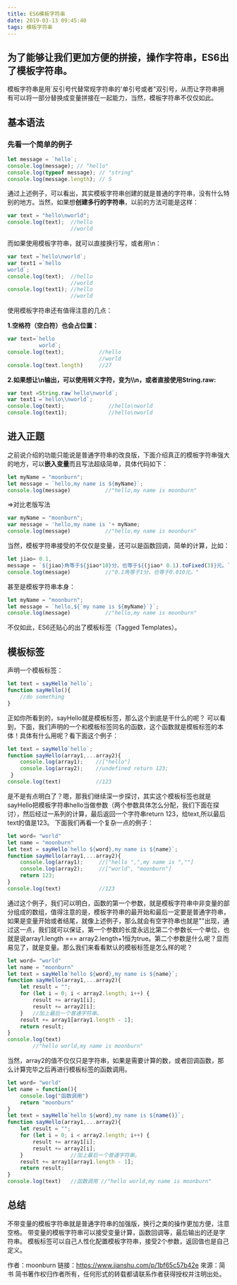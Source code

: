 ```yaml
---
title: ES6模板字符串
date: 2019-03-13 09:45:40
tags: 模板字符串
---
```


## 为了能够让我们更加方便的拼接，操作字符串，ES6出了模板字符串。

<!-- more -->

模板字符串是用`反引号代替常规字符串的'单引号或者"双引号，从而让字符串拥有可以将一部分替换成变量拼接在一起能力，当然，模板字符串不仅仅如此。

## 基本语法

### 先看一个简单的例子

```javascript
let message = `hello`;
console.log(message); // "hello" 
console.log(typeof message); // "string"
console.log(message.length); // 5
```

通过上述例子，可以看出，其实模板字符串创建的就是普通的字符串，没有什么特别的地方。当然，如果想**创建多行的字符串**，以前的方法可能是这样：

```javascript
var text = "hello\nworld";
console.log(text);  //hello
                    //world
```

而如果使用模板字符串，就可以直接换行写，或者用\n：

```javascript
var text =`hello\nworld`;
var text1 =`hello 
world`;
console.log(text);  //hello 
                    //world 
console.log(text1); //hello 
                    //world
```

使用模板字符串还有值得注意的几点：

**1.空格符（空白符）也会占位置：**

```javascript
var text=`hello
          world`;
console.log(text);           //hello
                             //world
console.log(text.length)     //27
```

**2.如果想让\n输出，可以使用转义字符，变为\\\n，或者直接使用String.raw:**

```javascript
var text =String.raw`hello\nworld`;
var text1 =`hello\\nworld`;
console.log(text);              //hello\nworld 
console.log(text1);             //hello\nworld 
```

## 进入正题

之前说介绍的功能只能说是普通字符串的改良版，下面介绍真正的模板字符串强大的地方，可以**嵌入变量**而且写法超级简单，具体代码如下：

```javascript
let myName = "moonburn";
let message = `hello,my name is ${myName}`;
console.log(message)           //"hello,my name is moonburn"
```
=>对比老版写法
```javascript
var myName = "moonburn";
var message = 'hello,my name is '+ myName;
console.log(message)           //"hello,my name is moonburn"
```

当然，模板字符串接受的不仅仅是变量，还可以是函数回调，简单的计算，比如：

```javascript
let jiao= 0.1,
message = `${jiao}角等于${jiao*10}分，也等于${(jiao* 0.1).toFixed(3)}元。`
console.log(message)           //"0.1角等于1分，也等于0.010元。"
```

甚至是模板字符串本身：

```javascript
let myName = "moonburn";
let message = `hello,${`my name is ${myName}`}`;
console.log(message)           //"hello,my name is moonburn"
```

不仅如此，ES6还贴心的出了模板标签（Tagged Templates）。

## 模板标签

声明一个模板标签：

```javascript
let text = sayHello`hello`;
function sayHello(){
    //do something
}
```

正如你所看到的，sayHello就是模板标签，那么这个到底是干什么的呢？
可以看到，下面，我们声明的一个和模板标签同名的函数，这个函数就是模板标签的本体！具体有什么用呢？看下面这个例子：

```javascript
let text = sayHello`hello`; 
function sayHello(array1,...array2){ 
    console.log(array1); 	//["hello"] 
    console.log(array2); 	//undefined return 123;
 } 
console.log(text) 	        //123
```

是不是有点明白了？嗯，那我们继续深一步探讨，其实这个模板标签也就是sayHello把模板字符串hello当做参数（两个参数具体怎么分配，我们下面在探讨），然后经过一系列的计算，最后返回一个字符串return 123，给text,所以最后text的值是123。
下面我们再看一个复杂一点的例子：

```javascript
let word= "world" 
let name = "moonburn" 
let text = sayHello`hello ${word},my name is ${name}`; 
function sayHello(array1,...array2){ 
    console.log(array1);	 //["hello ",",my name is ",""] 
    console.log(array2); 	 //["world", "moonburn"] 
    return 123;
} 
console.log(text) 	         //123
```

通过这个例子，我们可以明白，函数的第一个参数，就是模板字符串中非变量的部分组成的数组，值得注意的是，模板字符串的最开始和最后一定要是普通字符串，如果是变量开始或者结尾，就像上述例子，那么就会有空字符串也就是""出现，通过这一点，我们就可以保证，第一个参数的长度永远比第二个参数长一个单位，也就是说array1.length === array2.length+1恒为true。第二个参数是什么呢？显而易见了，就是变量。那么我们来看看默认的模板标签是怎么样的呢？

```javascript
let word= "world" 
let name = "moonburn" 
let text = sayHello`hello ${word},my name is ${name}`; 
function sayHello(array1,...array2){ 
    let result = ""; 
    for (let i = 0; i < array2.length; i++) { 
        result += array1[i]; 
        result += array2[i];
    } 	//加上最后一个普通字符串。 
    result += array1[array1.length - 1]; 
    return result; 
} 
console.log(text) 
        //"hello world,my name is moonburn"
```

当然，array2的值不仅仅只是字符串，如果是需要计算的数，或者回调函数，那么计算完毕之后再进行模板标签的函数调用。

```javascript
let word= "world" 
let name = function(){ 
    console.log("函数调用") 
    return "moonburn" 
} 
let text = sayHello`hello ${word},my name is ${name()}`; 
function sayHello(array1,...array2){ 
    let result = ""; 
    for (let i = 0; i < array2.length; i++) { 
        result += array1[i]; 
        result += array2[i]; 
    } 	            //加上最后一个普通字符串。 
    result += array1[array1.length - 1]; 
    return result; 
} 
console.log(text) 	//函数调用 //"hello world,my name is moonburn"
```

## 总结

不带变量的模板字符串就是普通字符串的加强版，换行之类的操作更加方便，注意空格。
带变量的模板字符串可以接受变量计算，函数回调等，最后输出的还是字符串。
模板标签可以自己人性化配置模板字符串，接受2个参数，返回值也是自己定义。

作者：moonburn
链接：https://www.jianshu.com/p/1bf65c57b42e
來源：简书
简书著作权归作者所有，任何形式的转载都请联系作者获得授权并注明出处。


